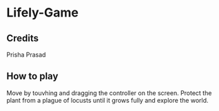 # Lifely-Game


## Credits
Prisha Prasad


## How to play
Move by touvhing and dragging the controller on the screen.
Protect the plant from a plague of locusts until it grows fully and explore the world.

